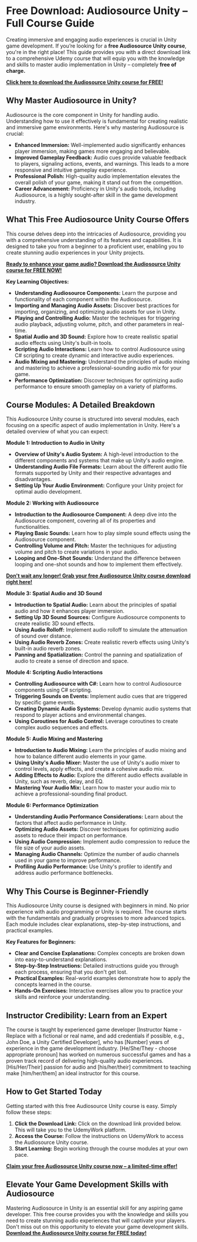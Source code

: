 # Free Download: Audiosource Unity – Full Course Guide

Creating immersive and engaging audio experiences is crucial in Unity game development. If you’re looking for a **free Audiosource Unity course**, you're in the right place! This guide provides you with a direct download link to a comprehensive Udemy course that will equip you with the knowledge and skills to master audio implementation in Unity – completely **free of charge.**

[**Click here to download the Audiosource Unity course for FREE!**](https://udemywork.com/audiosource-unity)

## Why Master Audiosource in Unity?

Audiosource is the core component in Unity for handling audio. Understanding how to use it effectively is fundamental for creating realistic and immersive game environments. Here's why mastering Audiosource is crucial:

*   **Enhanced Immersion:** Well-implemented audio significantly enhances player immersion, making games more engaging and believable.
*   **Improved Gameplay Feedback:** Audio cues provide valuable feedback to players, signaling actions, events, and warnings. This leads to a more responsive and intuitive gameplay experience.
*   **Professional Polish:** High-quality audio implementation elevates the overall polish of your game, making it stand out from the competition.
*   **Career Advancement:** Proficiency in Unity's audio tools, including Audiosource, is a highly sought-after skill in the game development industry.

## What This Free Audiosource Unity Course Offers

This course delves deep into the intricacies of Audiosource, providing you with a comprehensive understanding of its features and capabilities. It is designed to take you from a beginner to a proficient user, enabling you to create stunning audio experiences in your Unity projects.

[**Ready to enhance your game audio? Download the Audiosource Unity course for FREE NOW!**](https://udemywork.com/audiosource-unity)

**Key Learning Objectives:**

*   **Understanding Audiosource Components:** Learn the purpose and functionality of each component within the Audiosource.
*   **Importing and Managing Audio Assets:** Discover best practices for importing, organizing, and optimizing audio assets for use in Unity.
*   **Playing and Controlling Audio:** Master the techniques for triggering audio playback, adjusting volume, pitch, and other parameters in real-time.
*   **Spatial Audio and 3D Sound:** Explore how to create realistic spatial audio effects using Unity's built-in tools.
*   **Scripting Audio Interactions:** Learn how to control Audiosource using C# scripting to create dynamic and interactive audio experiences.
*   **Audio Mixing and Mastering:** Understand the principles of audio mixing and mastering to achieve a professional-sounding audio mix for your game.
*   **Performance Optimization:** Discover techniques for optimizing audio performance to ensure smooth gameplay on a variety of platforms.

## Course Modules: A Detailed Breakdown

This Audiosource Unity course is structured into several modules, each focusing on a specific aspect of audio implementation in Unity. Here's a detailed overview of what you can expect:

**Module 1: Introduction to Audio in Unity**

*   **Overview of Unity's Audio System:** A high-level introduction to the different components and systems that make up Unity's audio engine.
*   **Understanding Audio File Formats:** Learn about the different audio file formats supported by Unity and their respective advantages and disadvantages.
*   **Setting Up Your Audio Environment:** Configure your Unity project for optimal audio development.

**Module 2: Working with Audiosource**

*   **Introduction to the Audiosource Component:** A deep dive into the Audiosource component, covering all of its properties and functionalities.
*   **Playing Basic Sounds:** Learn how to play simple sound effects using the Audiosource component.
*   **Controlling Volume and Pitch:** Master the techniques for adjusting volume and pitch to create variations in your audio.
*   **Looping and One-Shot Sounds:** Understand the difference between looping and one-shot sounds and how to implement them effectively.

[**Don't wait any longer! Grab your free Audiosource Unity course download right here!**](https://udemywork.com/audiosource-unity)

**Module 3: Spatial Audio and 3D Sound**

*   **Introduction to Spatial Audio:** Learn about the principles of spatial audio and how it enhances player immersion.
*   **Setting Up 3D Sound Sources:** Configure Audiosource components to create realistic 3D sound effects.
*   **Using Audio Rolloff:** Implement audio rolloff to simulate the attenuation of sound over distance.
*   **Using Audio Reverb Zones:** Create realistic reverb effects using Unity's built-in audio reverb zones.
*   **Panning and Spatialization:** Control the panning and spatialization of audio to create a sense of direction and space.

**Module 4: Scripting Audio Interactions**

*   **Controlling Audiosource with C#:** Learn how to control Audiosource components using C# scripting.
*   **Triggering Sounds on Events:** Implement audio cues that are triggered by specific game events.
*   **Creating Dynamic Audio Systems:** Develop dynamic audio systems that respond to player actions and environmental changes.
*   **Using Coroutines for Audio Control:** Leverage coroutines to create complex audio sequences and effects.

**Module 5: Audio Mixing and Mastering**

*   **Introduction to Audio Mixing:** Learn the principles of audio mixing and how to balance different audio elements in your game.
*   **Using Unity's Audio Mixer:** Master the use of Unity's audio mixer to control levels, apply effects, and create a cohesive audio mix.
*   **Adding Effects to Audio:** Explore the different audio effects available in Unity, such as reverb, delay, and EQ.
*   **Mastering Your Audio Mix:** Learn how to master your audio mix to achieve a professional-sounding final product.

**Module 6: Performance Optimization**

*   **Understanding Audio Performance Considerations:** Learn about the factors that affect audio performance in Unity.
*   **Optimizing Audio Assets:** Discover techniques for optimizing audio assets to reduce their impact on performance.
*   **Using Audio Compression:** Implement audio compression to reduce the file size of your audio assets.
*   **Managing Audio Channels:** Optimize the number of audio channels used in your game to improve performance.
*   **Profiling Audio Performance:** Use Unity's profiler to identify and address audio performance bottlenecks.

## Why This Course is Beginner-Friendly

This Audiosource Unity course is designed with beginners in mind. No prior experience with audio programming or Unity is required. The course starts with the fundamentals and gradually progresses to more advanced topics. Each module includes clear explanations, step-by-step instructions, and practical examples.

**Key Features for Beginners:**

*   **Clear and Concise Explanations:** Complex concepts are broken down into easy-to-understand explanations.
*   **Step-by-Step Instructions:** Detailed instructions guide you through each process, ensuring that you don't get lost.
*   **Practical Examples:** Real-world examples demonstrate how to apply the concepts learned in the course.
*   **Hands-On Exercises:** Interactive exercises allow you to practice your skills and reinforce your understanding.

## Instructor Credibility: Learn from an Expert

The course is taught by experienced game developer [Instructor Name - Replace with a fictional or real name, and add credentials if possible, e.g., John Doe, a Unity Certified Developer], who has [Number] years of experience in the game development industry. [He/She/They - choose appropriate pronoun] has worked on numerous successful games and has a proven track record of delivering high-quality audio experiences. [His/Her/Their] passion for audio and [his/her/their] commitment to teaching make [him/her/them] an ideal instructor for this course.

## How to Get Started Today

Getting started with this free Audiosource Unity course is easy. Simply follow these steps:

1.  **Click the Download Link:** Click on the download link provided below. This will take you to the UdemyWork platform.
2.  **Access the Course:** Follow the instructions on UdemyWork to access the Audiosource Unity course.
3.  **Start Learning:** Begin working through the course modules at your own pace.

[**Claim your free Audiosource Unity course now – a limited-time offer!**](https://udemywork.com/audiosource-unity)

## Elevate Your Game Development Skills with Audiosource

Mastering Audiosource in Unity is an essential skill for any aspiring game developer. This free course provides you with the knowledge and skills you need to create stunning audio experiences that will captivate your players. Don't miss out on this opportunity to elevate your game development skills. **[Download the Audiosource Unity course for FREE today!](https://udemywork.com/audiosource-unity)**
